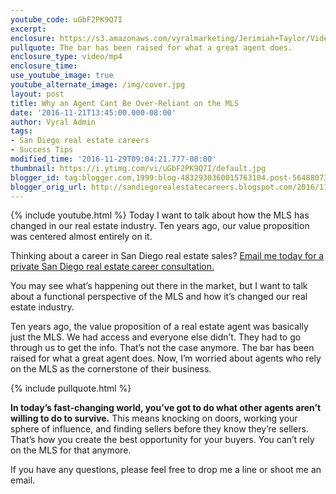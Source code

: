 ```yaml
---
youtube_code: uGbF2PK9Q7I
excerpt:
enclosure: https://s3.amazonaws.com/vyralmarketing/Jerimiah+Taylor/Videos/Videos+Oct-Nov+2016/San+Diego+Real+Estate+Career-+MLS.mp4
pullquote: The bar has been raised for what a great agent does.
enclosure_type: video/mp4
enclosure_time:
use_youtube_image: true
youtube_alternate_image: /img/cover.jpg
layout: post
title: Why an Agent Cant Be Over-Reliant on the MLS
date: '2016-11-21T13:45:00.000-08:00'
author: Vyral Admin
tags:
- San Diego real estate careers
- Success Tips
modified_time: '2016-11-29T09:04:21.777-08:00'
thumbnail: https://i.ytimg.com/vi/uGbF2PK9Q7I/default.jpg
blogger_id: tag:blogger.com,1999:blog-4832930360015763104.post-5648807337779371803
blogger_orig_url: http://sandiegorealestatecareers.blogspot.com/2016/11/why-agent-cant-be-over-reliant-on-mls.html
---
```

{% include youtube.html %}
Today I want to talk about how the MLS has changed in our real estate industry. Ten years ago, our value proposition was centered almost entirely on it.

Thinking about a career in San Diego real estate sales?
<a href="mailto:JTaylor@kw.com">Email me today for a private San Diego real estate career consultation.</a>

You may see what’s happening out there in the market, but I want to talk about a functional perspective of the MLS and how it’s changed our real estate industry.

Ten years ago, the value proposition of a real estate agent was basically just the MLS. We had access and everyone else didn’t. They had to go through us to get the info. That’s not the case anymore. The bar has been raised for what a great agent does. Now, I’m worried about agents who rely on the MLS as the cornerstone of their business.

{% include pullquote.html %}

**In today’s fast-changing world, you’ve got to do what other agents aren’t willing to do to survive.** This means knocking on doors, working your sphere of influence, and finding sellers before they know they’re sellers. That’s how you create the best opportunity for your buyers. You can’t rely on the MLS for that anymore.

If you have any questions, please feel free to drop me a line or shoot me an email.
